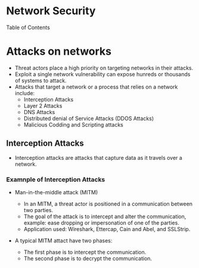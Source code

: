 # Network Security

Table of Contents


# Attacks on networks
- Threat actors place a high priority on targeting networks in their attacks.
- Exploit a single network vulnerability can expose hunreds or thousands of systems to attack.
- Attacks that target a network or a process that relies on a network include:
  - Interception Attacks
  - Layer 2 Attacks
  - DNS Attacks
  - Distributed denial of Service Attacks (DDOS Attacks)
  - Malicious Codding and Scripting attacks

## Interception Attacks
- Interception attacks are attacks that capture data as it travels over a network.

### Examnple of Interception Attacks
- Man-in-the-middle attack (MITM)
  - In an MITM, a threat actor is positioned in a communication between two parties.
  - The goal of the attack is to intercept and alter the communication, example: ease dropping or impersonation of one of the parties.
  - Application used: Wireshark, Ettercap, Cain and Abel, and SSLStrip.

- A typical MITM attact have two phases:
  - The first phase is to intercept the communication.
  - The second phase is to decrypt the communication.